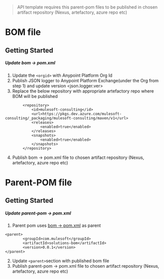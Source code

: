 > API template requires this parent-pom files to be published in chosen artifact repository (Nexus, artefactory, azure repo etc)
# BOM file
## Getting Started
##### Update bom -> pom.xml
1. Update the `<orgid>` with Anypoint Platform Org Id
2. Publish JSON logger to Anypoint Platform Exchange(under the Org from step 1) and update version <json.logger.ver>
3. Replace the below repository with appropriate artefactory repo where BOM will be published 
```
        <repository>
            <id>mulesoft-consulting</id>
            <url>https://pkgs.dev.azure.com/mulesoft-consulting/_packaging/mulesoft-consulting/maven/v1</url>
            <releases>
                <enabled>true</enabled>
            </releases>
            <snapshots>
                <enabled>true</enabled>
            </snapshots>
        </repository>
```
4. Publish bom -> pom.xml file to chosen artifact repository (Nexus, artefactory, azure repo etc)



# Parent-POM file
## Getting Started
##### Update parent-pom -> pom.xml
1. Parent pom uses [bom -> pom.xml](https://github.com/mulesoft-consulting/mule4-rest-api-template/blob/master/parent-pom-files/bom/pom.xml) as parent
```
<parent>
        <groupId>com.mulesoft</groupId>
        <artifactId>solutions-bom</artifactId>
        <version>0.0.1</version>
</parent>
```
2. Update `<parent>`section with published bom file
3. Publish parent-pom -> pom.xml file to chosen artifact repository (Nexus, artefactory, azure repo etc)
